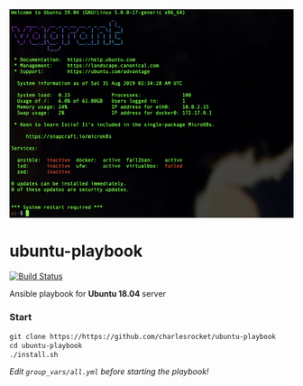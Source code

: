 <img src="screenshot.jpg" alt="screenshot">

# ubuntu-playbook

[![Build Status](https://travis-ci.com/charlesrocket/ubuntu-playbook.svg?branch=master)](https://travis-ci.com/charlesrocket/ubuntu-playbook)

Ansible playbook for **Ubuntu 18.04** server

### Start

```
git clone https://https://github.com/charlesrocket/ubuntu-playbook
cd ubuntu-playbook
./install.sh
```

_Edit `group_vars/all.yml` before starting the playbook!_
